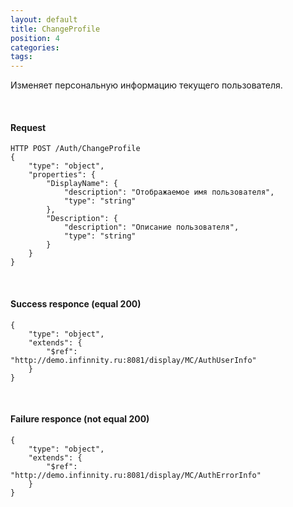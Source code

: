```yaml
---
layout: default
title: ChangeProfile
position: 4
categories: 
tags: 
---
```


Изменяет персональную информацию текущего пользователя.

   

#### Request

```
HTTP POST /Auth/ChangeProfile
{
	"type": "object",
	"properties": {
		"DisplayName": {
			"description": "Отображаемое имя пользователя",
			"type": "string"
		},
		"Description": {
			"description": "Описание пользователя",
			"type": "string"
		}
	}
}
```

   

#### Success responce (equal 200)

```
{
	"type": "object",
	"extends": {
		"$ref": "http://demo.infinnity.ru:8081/display/MC/AuthUserInfo"
	}
}
```

   

#### Failure responce (not equal 200)

```
{
	"type": "object",
	"extends": {
		"$ref": "http://demo.infinnity.ru:8081/display/MC/AuthErrorInfo"
	}
}
```

 

 

